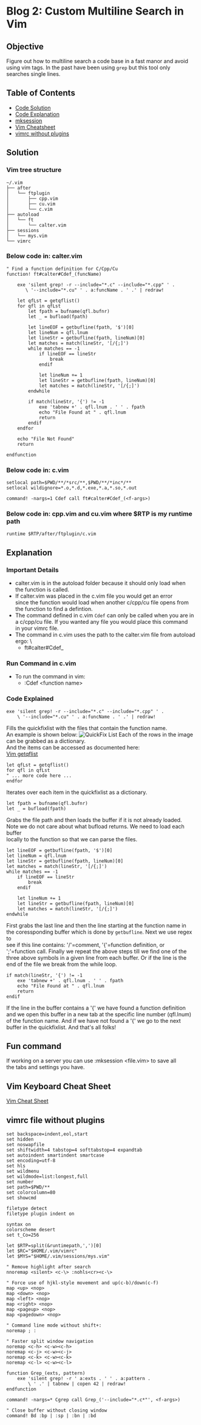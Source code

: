 # Blog 2: Custom Multiline Search in Vim

## Objective
Figure out how to multiline search a code base in a fast manor and avoid \
using vim tags. In the past have been using `grep` but this tool only \
searches single lines.

## Table of Contents
- [Code Solution](#solution)
- [Code Explanation](#explanation)
- [mksession](#fun-command)
- [Vim Cheatsheet](#vim-keyboard-cheat-sheet)
- [vimrc without plugins](#vimrc-file-without-plugins)

## Solution
### Vim tree structure
```shell
~/.vim
├── after
│   └── ftplugin
│       ├── cpp.vim
│       ├── cu.vim
│       └── c.vim
├── autoload
│   └── ft
│       └── calter.vim
├── sessions
│   └── mys.vim
└── vimrc
```

### Below code in: calter.vim
```vim
" Find a function definition for C/Cpp/Cu
function! ft#calter#Cdef_(funcName)

    exe 'silent grep! -r --include="*.c" --include="*.cpp" ' .
       \ '--include="*.cu" ' . a:funcName . ' .' | redraw!
    
    let qfLst = getqflist()
    for qfl in qfLst
        let fpath = bufname(qfl.bufnr)
        let _ = bufload(fpath)
        
        let lineEOF = getbufline(fpath, '$')[0]
        let lineNum = qfl.lnum
        let lineStr = getbufline(fpath, lineNum)[0]
        let matches = match(lineStr, '[/{;]')
        while matches == -1
            if lineEOF == lineStr
                break
            endif

            let lineNum += 1
            let lineStr = getbufline(fpath, lineNum)[0]
            let matches = match(lineStr, '[/{;]')
        endwhile
        
        if match(lineStr, '{') != -1
            exe 'tabnew +' . qfl.lnum . ' ' . fpath
            echo "File Found at " . qfl.lnum
            return
        endif
    endfor

    echo "File Not Found"
    return

endfunction
```

### Below code in: c.vim
```vim
setlocal path=$PWD/**/*src/**,$PWD/**/*inc*/**
setlocal wildignore=*.o,*.d,*.exe,*.a,*.so,*.out

command! -nargs=1 Cdef call ft#calter#Cdef_(<f-args>)
```

### Below code in: cpp.vim and cu.vim where $RTP is my runtime path
```vim
runtime $RTP/after/ftplugin/c.vim
```

## Explanation
### Important Details
- calter.vim is in the autoload folder because it should only load when \
the function is called.
- If calter.vim was placed in the c.vim file you would get an error \
since the function would load when another c/cpp/cu file opens from \
the function to find a defintion.
- The command defined in c.vim `Cdef` can only be called when you are in \
a c/cpp/cu file. If you wanted any file you would place this command \
in your vimrc file.
- The command in c.vim uses the path to the calter.vim file from autoload ergo: \
    - ft#calter#Cdef\_

### Run Command in c.vim
- To run the command in vim:
    - :Cdef \<function name\>

### Code Explained
```vim
exe 'silent grep! -r --include="*.c" --include="*.cpp" ' .
    \ '--include="*.cu" ' . a:funcName . ' .' | redraw!
```
Fills the quickfixlist with the files that contain the function name. \
An example is shown below:
![QuickFix List]("../images/qucikfixlist-ex.png")
Each of the rows in the image can be grabbed as a dictionary. \
And the items can be accessed as documented here: \
[Vim getqflist](https://vimhelp.org/builtin.txt.html#getqflist%28%29)

```vim
let qfLst = getqflist()
for qfl in qfLst
" ... more code here ...
endfor
```
Iterates over each item in the quickfixlist as a dictionary.

```vim
let fpath = bufname(qfl.bufnr)
let _ = bufload(fpath)
```
Grabs the file path and then loads the buffer if it is not already loaded. \
Note we do not care about what bufload returns. We need to load each buffer \
locally to the function so that we can parse the files.

```vim
let lineEOF = getbufline(fpath, '$')[0]
let lineNum = qfl.lnum
let lineStr = getbufline(fpath, lineNum)[0]
let matches = match(lineStr, '[/{;]')
while matches == -1
    if lineEOF == lineStr
        break
    endif

    let lineNum += 1
    let lineStr = getbufline(fpath, lineNum)[0]
    let matches = match(lineStr, '[/{;]')
endwhile
```
First grabs the last line and then the line starting at the function name in \
the coressponding buffer which is done by `getbufline`. Next we use regex to \
see if this line contains: '/'=comment, '{'=function definition, or \
';'=function call. Finally we repeat the above steps till we find one of the \
three above symbols in a given line from each buffer. Or if the line is the \
end of the file we break from the while loop.

```vim
if match(lineStr, '{') != -1
    exe 'tabnew +' . qfl.lnum . ' ' . fpath
    echo "File Found at " . qfl.lnum
    return
endif
```
If the line in the buffer contains a '{' we have found a function definition \
and we open this buffer in a new tab at the specific line number (qfl.lnum) \
of the function name. And if we have not found a '{' we go to the next \
buffer in the quickfixlist. And that's all folks!

## Fun command
If working on a server you can use :mksession \<file.vim\> to save all \
the tabs and settings you have.

## Vim Keyboard Cheat Sheet
[Vim Cheat Sheet](../docs/vim_sheet.pdf)

## vimrc file without plugins
```vim
set backspace=indent,eol,start
set hidden
set noswapfile
set shiftwidth=4 tabstop=4 softtabstop=4 expandtab
set autoindent smartindent smartcase
set encoding=utf-8
set hls
set wildmenu
set wildmode=list:longest,full
set number
set path=$PWD/**
set colorcolumn=80
set showcmd

filetype detect
filetype plugin indent on

syntax on
colorscheme desert
set t_Co=256

let $RTP=split(&runtimepath,',')[0]
let $RC="$HOME/.vim/vimrc"
let $MYS="$HOME/.vim/sessions/mys.vim"

" Remove highlight after search
nnoremap <silent> <c-\> :nohls<cr><c-\>

" Force use of hjkl-style movement and up(c-b)/down(c-f)
map <up> <nop>
map <down> <nop>
map <left> <nop>
map <right> <nop>
map <pageup> <nop>
map <pagedown> <nop>

" Command line mode without shift+:
noremap ; :

" Faster split window navigation
noremap <c-h> <c-w><c-h>
noremap <c-j> <c-w><c-j>
noremap <c-k> <c-w><c-k>
noremap <c-l> <c-w><c-l>

function Grep_(exts, pattern)
    exe 'silent grep! -r ' a:exts . ' ' . a:pattern .
        \ ' .' | tabnew | copen 42 | redraw!
endfunction

command! -nargs=* Cgrep call Grep_('--include="*.c*"', <f-args>)

" Close buffer without closing window
command! Bd :bp | :sp | :bn | :bd
```

